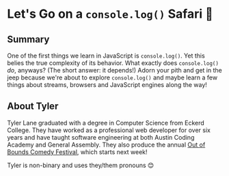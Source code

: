 
# Let's Go on a `console.log()` Safari 🦏

## Summary
One of the first things we learn in JavaScript is `console.log()`. Yet this belies the true complexity of its behavior. What exactly does `console.log()` *do*, anyways? (The short answer: it depends!) Adorn your pith and get in the jeep because we're about to explore `console.log()` and maybe learn a few things about streams, browsers and JavaScript engines along the way!

## About Tyler
Tyler Lane graduated with a degree in Computer Science from Eckerd College. They have worked as a professional web developer for over six years and have taught software engineering at both Austin Coding Academy and General Assembly. They also produce the annual [Out of Bounds Comedy Festival](https://oobfest.com), which starts next week! 

Tyler is non-binary and uses they/them pronouns 😊
